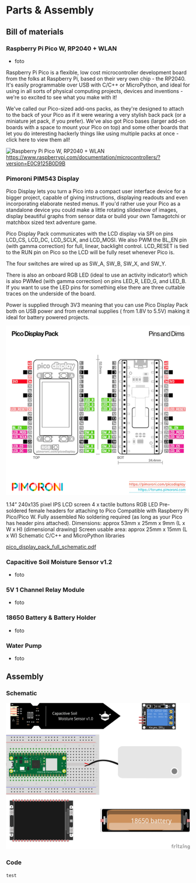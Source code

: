 # Parts & Assembly

## Bill of materials

### Raspberry Pi Pico W, RP2040 + WLAN

- foto

Raspberry Pi Pico is a flexible, low cost microcontroller development board from the folks at Raspberry Pi, based on
their very own chip - the RP2040. It's easily programmable over USB with C/C++ or MicroPython, and ideal for using in
all sorts of physical computing projects, devices and inventions - we're so excited to see what you make with it!

We've called our Pico-sized add-ons packs, as they're designed to attach to the back of your Pico as if it were wearing
a very stylish back pack (or a miniature jet pack, if you prefer). We've also got Pico bases (larger add-on boards with
a space to mount your Pico on top) and some other boards that let you do interesting hackerly things like using multiple
packs at once - click here to view them all!

![Raspberry Pi Pico W, RP2040 + WLAN](assets/raspberry_pi_pico_w.jpg)
https://www.raspberrypi.com/documentation/microcontrollers/?version=E0C9125B0D9B

### Pimoroni PIM543 Display

Pico Display lets you turn a Pico into a compact user interface device for a bigger project, capable of giving
instructions, displaying readouts and even incorporating elaborate nested menus. If you'd rather use your Pico as a
standalone device you could make a little rotating slideshow of images, display beautiful graphs from sensor data or
build your own Tamagotchi or matchbox sized text adventure game.

Pico Display Pack communicates with the LCD display via SPI on pins LCD_CS, LCD_DC, LCD_SCLK, and LCD_MOSI. We also PWM
the BL_EN pin (with gamma correction) for full, linear, backlight control. LCD_RESET is tied to the RUN pin on Pico so
the LCD will be fully reset whenever Pico is.

The four switches are wired up as SW_A, SW_B, SW_X, and SW_Y.

There is also an onboard RGB LED (ideal to use an activity indicator!) which is also PWMed (with gamma correction) on
pins LED_R, LED_G, and LED_B. If you want to use the LED pins for something else there are three cuttable traces on the
underside of the board.

Power is supplied through 3V3 meaning that you can use Pico Display Pack both on USB power and from external supplies (
from 1.8V to 5.5V) making it ideal for battery powered projects.

![Pimoroni schema](assets/pimoroni_schema.png)

1.14” 240x135 pixel IPS LCD screen
4 x tactile buttons
RGB LED
Pre-soldered female headers for attaching to Pico
Compatible with Raspberry Pi Pico/Pico W.
Fully assembled
No soldering required (as long as your Pico has header pins attached).
Dimensions: approx 53mm x 25mm x 9mm (L x W x H) (dimensional drawing)
Screen usable area: approx 25mm x 15mm (L x W)
Schematic
C/C++ and MicroPython libraries

[pico_display_pack_full_schematic.pdf](assets%2Fpico_display_pack_schematic.pdf)

### Capacitive Soil Moisture Sensor v1.2

- foto

### 5V 1 Channel Relay Module

- foto

### 18650 Battery & Battery Holder

- foto

### Water Pump

- foto

## Assembly

### Schematic

![Schematic](assets/fritzing_schema_Steckplatine.png)

### Code

```python
test
```
